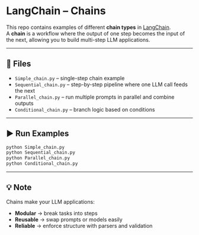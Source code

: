 # LangChain – Chains

This repo contains examples of different **chain types** in [LangChain](https://www.langchain.com/).  
A **chain** is a workflow where the output of one step becomes the input of the next, allowing you to build multi-step LLM applications.

---

## 📂 Files

- `Simple_chain.py` – single-step chain example  
- `Sequential_chain.py` – step-by-step pipeline where one LLM call feeds the next  
- `Parallel_chain.py` – run multiple prompts in parallel and combine outputs  
- `Conditional_chain.py` – branch logic based on conditions  

---

## ▶️ Run Examples
```bash
python Simple_chain.py
python Sequential_chain.py
python Parallel_chain.py
python Conditional_chain.py
```

---

## 💡 Note
Chains make your LLM applications:
- **Modular** → break tasks into steps  
- **Reusable** → swap prompts or models easily  
- **Reliable** → enforce structure with parsers and validation  
